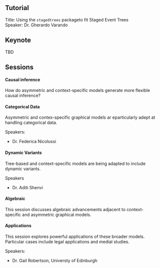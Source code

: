 ## Tutorial 

Title: Using the `stagedtrees` packageto fit Staged Event Trees  
Speaker: Dr. Gherardo Varando

## Keynote 
TBD 

## Sessions
#### Causal inference 

How do asymmetric and context-specific models generate more flexible causal inference? 

#### Categorical Data 

Asymmetric and contex-specific graphical models ar eparticularly adept at handling categorical data. 

Speakers:
* Dr. Federica Nicolussi

#### Dynamic Variants

Tree-based and context-specific models are being adapted to include dynamic variants.

Speakers
* Dr. Aditi Shenvi 

#### Algebraic 

This session discusses algebraic advancements adjacent to context-specific and asymmetric graphical models. 
#### Applications

This session explores powerful applications of these broader models. Particular cases include legal applications and medial studies.

Speakers: 
* Dr. Gail Robertson, Universty of Edinburgh 


